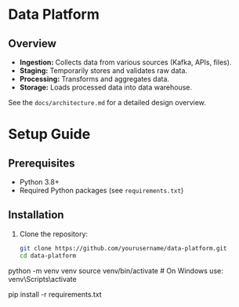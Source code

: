 # Data Platform

## Overview
- **Ingestion:** Collects data from various sources (Kafka, APIs, files).
- **Staging:** Temporarily stores and validates raw data.
- **Processing:** Transforms and aggregates data.
- **Storage:** Loads processed 
data into data  warehouse.


See the `docs/architecture.md` for a detailed design overview.

# Setup Guide

## Prerequisites
- Python 3.8+
- Required Python packages (see `requirements.txt`)

## Installation
1. Clone the repository:
   ```bash
   git clone https://github.com/yourusername/data-platform.git
   cd data-platform


python -m venv venv
source venv/bin/activate   # On Windows use: venv\Scripts\activate

pip install -r requirements.txt
